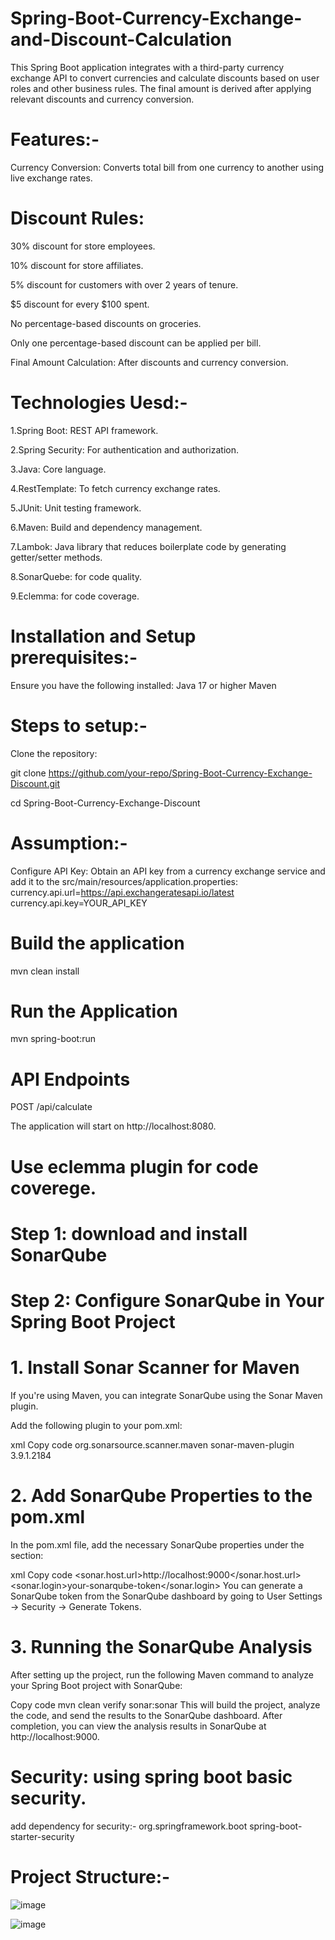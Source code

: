 # Spring-Boot-Currency-Exchange-and-Discount-Calculation
This Spring Boot application integrates with a third-party currency exchange API to convert currencies and calculate discounts based on user roles and other business rules. The final amount is derived after applying relevant discounts and currency conversion.

# Features:-
Currency Conversion: Converts total bill from one currency to another using live exchange rates.
# Discount Rules:
30% discount for store employees.

10% discount for store affiliates.

5% discount for customers with over 2 years of tenure.

$5 discount for every $100 spent.

No percentage-based discounts on groceries.

Only one percentage-based discount can be applied per bill.

Final Amount Calculation: After discounts and currency conversion.

# Technologies Uesd:-
1.Spring Boot: REST API framework.

2.Spring Security: For authentication and authorization.

3.Java: Core language.

4.RestTemplate: To fetch currency exchange rates.

5.JUnit: Unit testing framework.

6.Maven: Build and dependency management.

7.Lambok: Java library that reduces boilerplate code by generating getter/setter methods.

8.SonarQuebe: for code quality.

9.Eclemma: for code coverage.

# Installation and Setup prerequisites:-
Ensure you have the following installed:
Java 17 or higher
Maven

# Steps to setup:-
Clone the repository:

git clone https://github.com/your-repo/Spring-Boot-Currency-Exchange-Discount.git

cd Spring-Boot-Currency-Exchange-Discount

# Assumption:-
Configure API Key:
Obtain an API key from a currency exchange service and add it to the src/main/resources/application.properties:
currency.api.url=https://api.exchangeratesapi.io/latest
currency.api.key=YOUR_API_KEY

# Build the application
mvn clean install

# Run the Application
mvn spring-boot:run

# API Endpoints
POST /api/calculate

The application will start on http://localhost:8080.

# Use eclemma plugin for code coverege.

# Step 1: download and install SonarQube
# Step 2: Configure SonarQube in Your Spring Boot Project
# 1. Install Sonar Scanner for Maven
If you're using Maven, you can integrate SonarQube using the Sonar Maven plugin.

Add the following plugin to your pom.xml:

xml
Copy code
<build>
  <plugins>
    <plugin>
      <groupId>org.sonarsource.scanner.maven</groupId>
      <artifactId>sonar-maven-plugin</artifactId>
      <version>3.9.1.2184</version>
    </plugin>
  </plugins>
</build>
# 2. Add SonarQube Properties to the pom.xml
In the pom.xml file, add the necessary SonarQube properties under the <properties> section:

xml
Copy code
<properties>
  <sonar.host.url>http://localhost:9000</sonar.host.url>
  <sonar.login>your-sonarqube-token</sonar.login>
</properties>
You can generate a SonarQube token from the SonarQube dashboard by going to User Settings -> Security -> Generate Tokens.

# 3. Running the SonarQube Analysis
After setting up the project, run the following Maven command to analyze your Spring Boot project with SonarQube:

Copy code
mvn clean verify sonar:sonar
This will build the project, analyze the code, and send the results to the SonarQube dashboard. After completion, you can view the analysis results in SonarQube at http://localhost:9000.

# Security: using spring boot basic security.

add dependency for security:-
  <dependency>
			<groupId>org.springframework.boot</groupId>
			<artifactId>spring-boot-starter-security</artifactId>
		</dependency>

  # Project Structure:-

![image](https://github.com/user-attachments/assets/c12f852b-ff7c-49c2-abc5-f3fbe57d326c)


![image](https://github.com/user-attachments/assets/d01f1ff5-3eb4-4ed2-aabc-3da5a7482c12)









